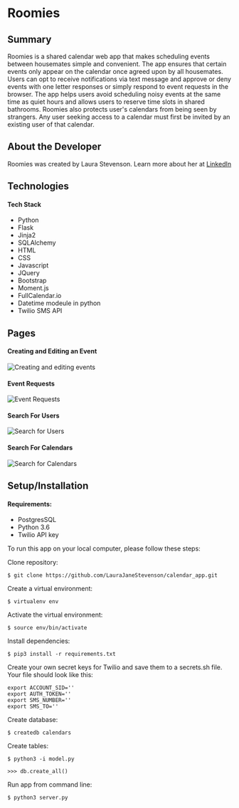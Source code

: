  
Roomies
=======

Summary
-------

Roomies is a shared calendar web app that makes scheduling events between housemates simple and convenient. The app ensures that certain events only appear on the calendar once agreed upon by all housemates. Users can opt to receive notifications via text message and approve or deny events with one letter responses or simply respond to event requests in the browser. The app helps users avoid scheduling noisy events at the same time as quiet hours and allows users to reserve time slots in shared bathrooms. Roomies also protects user's calendars from being seen by strangers. Any user seeking access to a calendar must first be invited by an existing user of that calendar.

About the Developer
-------------------

Roomies was created by Laura Stevenson. Learn more about her at [LinkedIn](https://www.linkedin.com/in/laura-stevenson-design)

Technologies
------------

#### Tech Stack
* Python
* Flask
* Jinja2
* SQLAlchemy
* HTML
* CSS
* Javascript
* JQuery
* Bootstrap
* Moment.js
* FullCalendar.io
* Datetime modeule in python
* Twilio SMS API

Pages
-----

#### Creating and Editing an Event
![Creating and editing events](http://g.recordit.co/CrIM2ykBvE.gif)

#### Event Requests
![Event Requests](http://g.recordit.co/7Jcn16FLPR.gif)

<!-- #### User Profiles

![Profile and event pages](https://recordit.co/fu7vnCW9m0)
 -->
#### Search For Users

![Search for Users](http://g.recordit.co/pW8UKEmGw1.gif)

#### Search For Calendars

![Search for Calendars](http://g.recordit.co/uxrbYQtvIT.gif)


Setup/Installation
-----

#### Requirements:

* PostgresSQL
* Python 3.6
* Twilio API key

To run this app on your local computer, please follow these steps:

Clone repository:

```
$ git clone https://github.com/LauraJaneStevenson/calendar_app.git
```

Create a virtual environment:

```
$ virtualenv env
```

Activate the virtual environment: 

```
$ source env/bin/activate
```

Install dependencies:

```
$ pip3 install -r requirements.txt
```

Create your own secret keys for Twilio and save them to a secrets.sh file. Your file should look like this:

```
export ACCOUNT_SID=''
export AUTH_TOKEN=''
export SMS_NUMBER=''
export SMS_TO=''
```

Create database:

```
$ createdb calendars
```

Create tables:

```
$ python3 -i model.py

>>> db.create_all()
```

Run app from command line:

```
$ python3 server.py
```


